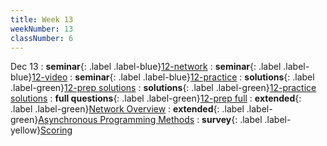 ```yaml
---
title: Week 13
weekNumber: 13
classNumber: 6
---
```


Dec 13
: **seminar**{: .label .label-blue}[12-network](/ics-23-fall/assets/class6/23-slides/12-network.pdf)
  : **seminar**{: .label .label-blue}[12-video](https://disk.pku.edu.cn:443/link/AFBE91B0E5FDDAA12A2A3890337105F9)
: **seminar**{: .label .label-blue}[12-practice](/ics-23-fall/assets/class6/23-slides/12-network%20practice.pdf)
  : **solutions**{: .label .label-green}[12-prep solutions](/ics-23-fall/assets/class6/23-slides/12-network%20prep%20solns.pdf)
: **solutions**{: .label .label-green}[12-practice solutions](/ics-23-fall/assets/class6/23-slides/12-network%20practice%20solns.pdf)
  : **full questions**{: .label .label-green}[12-prep full](/ics-23-fall/assets/class6/23-slides/12-network%20prep%20(full).pdf)
: **extended**{: .label .label-green}[Network Overview](/ics-23-fall/assets/class6/23-slides/extra/Network%20Overview.pdf)
  : **extended**{: .label .label-green}[Asynchronous Programming Methods](/ics-23-fall/assets/class6/23-slides/extra/Asynchronous%20Programming%20Methods.pdf)
: **survey**{: .label .label-yellow}[Scoring](https://www.wjx.cn/vm/Pjvh8Aj.aspx)
